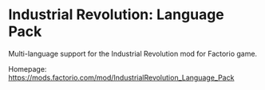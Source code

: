 # Industrial Revolution: Language Pack

Multi-language support for the Industrial Revolution mod for Factorio game.

Homepage: https://mods.factorio.com/mod/IndustrialRevolution_Language_Pack
